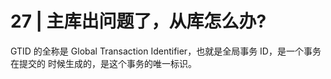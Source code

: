 # 27 | 主库出问题了，从库怎么办?

GTID 的全称是 Global Transaction Identifier，也就是全局事务 ID，是一个事务在提交的 时候生成的，是这个事务的唯一标识。